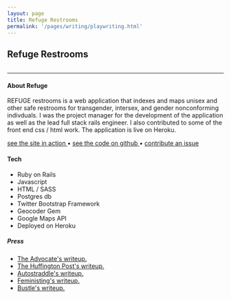 ```yaml
---
layout: page
title: Refuge Restrooms
permalink: '/pages/writing/playwriting.html'
---
```

## Refuge Restrooms</h1>
<img src="">

<hr>

#### About Refuge
REFUGE restrooms is a web application that indexes and maps unisex and other safe restrooms for transgender, intersex, and gender nonconforming indivduals. I was the project manager for the development of the application as well as the lead full stack rails engineer. I also contributed to some of the front end css / html work. The application is live on Heroku.

<a href="http://www.refugerestrooms.org"> see the site in action </a> • <a href="https://www.github.com/tkwidmer/refugerestrooms"> see the code on github </a> • <a href="https://github.com/tkwidmer/refugerestrooms/issues"> contribute an issue </a>

#### Tech
  <ul>
    <li>Ruby on Rails</li>
    <li>Javascript</li>
    <li>HTML / SASS</li>
    <li>Postgres db</li>
    <li>Twitter Bootstrap Framework</li>
    <li>Geocoder Gem</li>
    <li>Google Maps API</li>
    <li>Deployed on Heroku</li>
  </ul>

##### Press
  <ul>
    <li> <a href="http://www.advocate.com/politics/transgender/2014/02/07/trans-woman-releases-bathroom-finder-app-refuge-restrooms"> The Advocate's writeup. </a> </li>
    <li> <a href="http://m.huffpost.com/us/entry/4738425?utm_hp_ref=gay-voices"> The Huffington Post's writeup. </a> </li>
    <li> <a href="http://www.autostraddle.com/refuge-restrooms-new-website-helps-you-find-gender-safe-public-restrooms-222098/"> Autostraddle's writeup. </a> </li>
    <li> <a href="http://feministing.com/2014/02/10/need-a-safe-place-to-pee-theres-an-app-for-that/"> Feministing's writeup. </a> </li>
    <li> <a href="http://www.bustle.com/articles/14909-refuge-restrooms-app-finds-safe-bathrooms-for-transgender-and-intersex-individuals"> Bustle's writeup. </a> </li>
  </ul>
